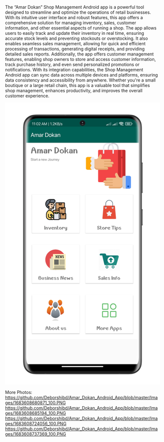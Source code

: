 
The “Amar Dokan” Shop Management Android app is a powerful tool designed to streamline and optimize the operations of retail businesses. With its intuitive user interface and robust features, this app offers a comprehensive solution for managing inventory, sales, customer information, and other essential aspects of running a shop. The app allows users to easily track and update their inventory in real time, ensuring accurate stock levels and preventing stockouts or overstocking. It also enables seamless sales management, allowing for quick and efficient processing of transactions, generating digital receipts, and providing detailed sales reports. Additionally, the app offers customer management features, enabling shop owners to store and access customer information, track purchase history, and even send personalized promotions or notifications. With its integration capabilities, the Shop Management Android app can sync data across multiple devices and platforms, ensuring data consistency and accessibility from anywhere. Whether you're a small boutique or a large retail chain, this app is a valuable tool that simplifies shop management, enhances productivity, and improves the overall customer experience. 

![Figure text](https://github.com/Deborshibd/Amar_Dokan_Android_App/blob/master/Images/1683608676631_100.PNG)




More Photos:
https://github.com/Deborshibd/Amar_Dokan_Android_App/blob/master/Images/1683608680871_100.PNG
https://github.com/Deborshibd/Amar_Dokan_Android_App/blob/master/Images/1683608685194_100.PNG
https://github.com/Deborshibd/Amar_Dokan_Android_App/blob/master/Images/1683608724056_100.PNG
https://github.com/Deborshibd/Amar_Dokan_Android_App/blob/master/Images/1683608737369_100.PNG
